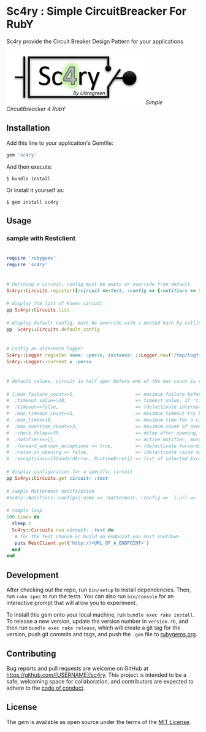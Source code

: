 # Sc4ry : Simple CircuitBreacker For RubY

Sc4ry provide the Circuit Breaker Design Pattern for your applications

![Sc4ry logo](assets/images/logo_sc4ry.png) _Simple CircuitBreacker 4 RubY_

## Installation

Add this line to your application's Gemfile:

```ruby
gem 'sc4ry'
```

And then execute:

    $ bundle install

Or install it yourself as:

    $ gem install sc4ry

## Usage

### sample with Restclient

```ruby

require 'rubygems'
require 'sc4ry'


# defining a circuit, config must be empty or override from default
Sc4ry::Circuits.register({:circuit =>:test, :config => {:notifiers => [:prometheus, :mattermost], :exceptions => [Errno::ECONNREFUSED], :timeout =>  true, :timeout_value => 3, :check_delay => 5 }})

# display the list of known circuit
pp Sc4ry::Circuits.list

# display default config, must be override with a nested hash by calling default_config= method
pp  Sc4ry::Circuits.default_config


# Config an alternate logger 
Sc4ry::Logger.register name: :perso, instance: ::Logger.new('/tmp/logfile.log')
Sc4ry::Logger::current = :perso


# default values, circuit is half open before one of the max count is reached

# {:max_failure_count=>5,                      => maximum failure before opening circuit
#  :timeout_value=>20,                         => timeout value, if :timeout => true
#  :timeout=>false,                            => (de)activate internal timeout
#  :max_timeout_count=>5,                      => maximum timeout try before opening circuit
#  :max_time=>10,                              => maximum time for a circuit run
#  :max_overtime_count=>3,                     => maximum count of overtime before opening circuit
#  :check_delay=>30,                           => delay after opening, before trying again to closed circuit or after an other check
#  :notifiers=>[],                             => active notifier, must be :symbol in [:prometheus, :mattermost]
#  :forward_unknown_exceptions => true,        => (de)activate forwarding of unknown exceptions, just log in DEBUG if false
#  :raise_on_opening => false,                 => (de)activate raise specific Sc4ry exceptions ( CircuitBreaked ) if circuit opening
#  :exceptions=>[StandardError, RuntimeError]} => list of selected Exceptions considered for failure, others are SKIPPED. 

# display configuration for a specific circuit
pp Sc4ry::Circuits.get circuit: :test

# sample Mattermost notification
#Sc4ry::Notifiers::config({:name => :mattermost, :config =>  {:url => 'https://mattermost.mycorp.com', :token => "<TOKEN>"}})

# sample loop
100.times do
  sleep 1
  Sc4ry::Circuits.run circuit: :test do 
   # for the test choose or build an endpoint you must shutdown  
   puts RestClient.get('http://<URL_OF_A_ENDPOINT>')
  end
end

```

## Development

After checking out the repo, run `bin/setup` to install dependencies. Then, run `rake spec` to run the tests. You can also run `bin/console` for an interactive prompt that will allow you to experiment.

To install this gem onto your local machine, run `bundle exec rake install`. To release a new version, update the version number in `version.rb`, and then run `bundle exec rake release`, which will create a git tag for the version, push git commits and tags, and push the `.gem` file to [rubygems.org](https://rubygems.org).

## Contributing

Bug reports and pull requests are welcome on GitHub at https://github.com/[USERNAME]/sc4ry. This project is intended to be a safe, welcoming space for collaboration, and contributors are expected to adhere to the [code of conduct](https://github.com/[USERNAME]/sc4ry/blob/master/CODE_OF_CONDUCT.md).


## License

The gem is available as open source under the terms of the [MIT License](https://opensource.org/licenses/MIT).

